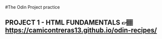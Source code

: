 #The Odin Project practice
## PROJECT 1 - HTML FUNDAMENTALS 👉🏽 https://camicontreras13.github.io/odin-recipes/
